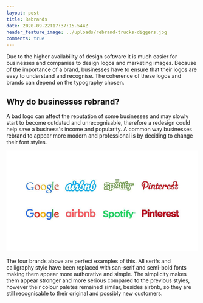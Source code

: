 ```yaml
---
layout: post
title: Rebrands
date: 2020-09-22T17:37:15.544Z
header_feature_image: ../uploads/rebrand-trucks-diggers.jpg
comments: true
---
```



Due to the higher availability of design software it is much easier for businesses and companies to design logos and marketing images. Because of the importance of a brand, businesses have to ensure that their logos are easy to understand and recognise. The coherence of these logos and brands can depend on the typography chosen. 

## Why do businesses rebrand?

A bad logo can affect the reputation of some businesses and may slowly start to become outdated and unrecognisable, therefore a redesign could help save a business's income and popularity. A common way businesses rebrand to appear more modern and professional is by deciding to change their font styles.  

![Examples of rebranded logos](../uploads/logos-resized2.jpg)

The four brands above are perfect examples of this. All serifs and calligraphy style have been replaced with san-serif and semi-bold fonts making them appear more authorative and simple. The simplicity makes them appear stronger and more serious compared to the previous styles, however their colour paletes remained similar, besides airbnb, so they are still recognisable to their original and possibly new customers.